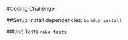 #Coding Challenge

##Setup
Install dependencies:
    `bundle install`

##Unit Tests
    `rake tests`